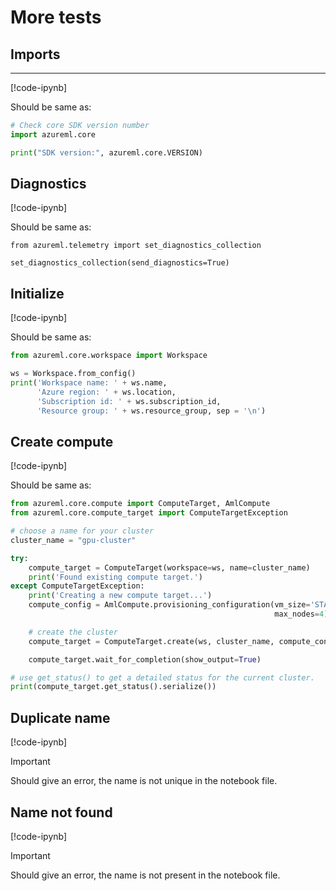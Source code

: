 More tests
=====================

## Imports
----------

[!code-ipynb[](codefiles/train-hyperparameter.ipynb?name=importCore)]

Should be same as:
```python
# Check core SDK version number
import azureml.core

print("SDK version:", azureml.core.VERSION)
```

Diagnostics
--------
[!code-ipynb[](codefiles/train-hyperparameter.ipynb?name=diagnostics)]

Should be same as:
```
from azureml.telemetry import set_diagnostics_collection

set_diagnostics_collection(send_diagnostics=True)
```

Initialize
------------
[!code-ipynb[](codefiles/train-hyperparameter.ipynb?name=initialize)]

Should be same as:
```python
from azureml.core.workspace import Workspace

ws = Workspace.from_config()
print('Workspace name: ' + ws.name, 
      'Azure region: ' + ws.location, 
      'Subscription id: ' + ws.subscription_id, 
      'Resource group: ' + ws.resource_group, sep = '\n')
```

Create compute
------------

[!code-ipynb[](codefiles/train-hyperparameter.ipynb?name=create_compute)]

Should be same as:
```python
from azureml.core.compute import ComputeTarget, AmlCompute
from azureml.core.compute_target import ComputeTargetException

# choose a name for your cluster
cluster_name = "gpu-cluster"

try:
    compute_target = ComputeTarget(workspace=ws, name=cluster_name)
    print('Found existing compute target.')
except ComputeTargetException:
    print('Creating a new compute target...')
    compute_config = AmlCompute.provisioning_configuration(vm_size='STANDARD_NC6', 
                                                           max_nodes=4)

    # create the cluster
    compute_target = ComputeTarget.create(ws, cluster_name, compute_config)

    compute_target.wait_for_completion(show_output=True)

# use get_status() to get a detailed status for the current cluster. 
print(compute_target.get_status().serialize())
```

Duplicate name
------------

[!code-ipynb[](codefiles/train-hyperparameter.ipynb?name=duplicate)]

> [!IMPORTANT]
> Should give an error, the name is not unique in the notebook file.

Name not found
-----

[!code-ipynb[](codefiles/train-hyperparameter.ipynb?name=blah)]

> [!IMPORTANT]
> Should give an error, the name is not present in the notebook file.